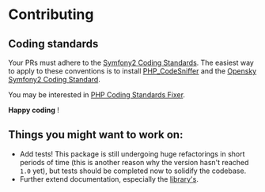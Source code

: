 # Contributing

## Coding standards

Your PRs must adhere to the [Symfony2 Coding Standards](http://symfony.com/doc/current/contributing/code/standards.html).
The easiest way to apply to these conventions is to install [PHP_CodeSniffer](http://pear.php.net/package/PHP_CodeSniffer)
and the [Opensky Symfony2 Coding Standard](https://github.com/opensky/Symfony2-coding-standard).

You may be interested in [PHP Coding Standards Fixer](https://github.com/fabpot/PHP-CS-Fixer).

**Happy coding** !


## Things you might want to work on:

- Add tests! This package is still undergoing huge refactorings in short periods of time (this is another reason why the
version hasn't reached `1.0` yet), but tests should be completed now to solidify the codebase.
- Further extend documentation, especially the [library's](https://github.com/displayce/slack).
